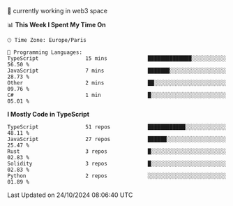 🔭 currently working in web3 space

<!--START_SECTION:waka-->
📊 **This Week I Spent My Time On** 

```text
🕑︎ Time Zone: Europe/Paris

💬 Programming Languages: 
TypeScript               15 mins             ██████████████░░░░░░░░░░░   56.50 % 
JavaScript               7 mins              ███████░░░░░░░░░░░░░░░░░░   28.73 % 
Other                    2 mins              ██░░░░░░░░░░░░░░░░░░░░░░░   09.76 % 
C#                       1 min               █░░░░░░░░░░░░░░░░░░░░░░░░   05.01 % 
```

**I Mostly Code in TypeScript** 

```text
TypeScript               51 repos            ████████████░░░░░░░░░░░░░   48.11 % 
JavaScript               27 repos            ██████░░░░░░░░░░░░░░░░░░░   25.47 % 
Rust                     3 repos             █░░░░░░░░░░░░░░░░░░░░░░░░   02.83 % 
Solidity                 3 repos             █░░░░░░░░░░░░░░░░░░░░░░░░   02.83 % 
Python                   2 repos             ░░░░░░░░░░░░░░░░░░░░░░░░░   01.89 % 
```




 Last Updated on 24/10/2024 08:06:40 UTC
<!--END_SECTION:waka-->
